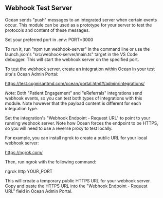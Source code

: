 ## Webhook Test Server

Ocean sends "push" messages to an integrated server when certain events occur. This module can be used as a prototype for your server to test the protocols and content of these messages.

Set your preferred port in .env:
PORT=3000

To run it, run "npm run webhook-server" in the command line or use the launch.json's "src/webhook-server/main.ts" target in the VS Code debugger. This will start the webhook server on the specified port.

To test the webhook server, create an integration within Ocean in your test site's Ocean Admin Portal:

https://test.cognisantmd.com/ocean/portal.html#/admin/integrations/

_Note:_ Both "Patient Engagement" and "eReferrals" integrations send webhook events, so you can test both types of integrations with this module. Note however that the payload content is different for each integration type.

Set the integration's "Webhook Endpoint - Request URL" to point to your running webhook server. Note how Ocean forces the endpoint to be HTTPS, so you will need to use a reverse proxy to test locally.

For example, you can install ngrok to create a public URL for your local webhook server:

https://ngrok.com/

Then, run ngrok with the following command:

ngrok http YOUR_PORT

This will create a temporary public HTTPS URL for your webhook server. Copy and paste the HTTPS URL into the "Webhook Endpoint - Request URL" field in Ocean Admin Portal.
